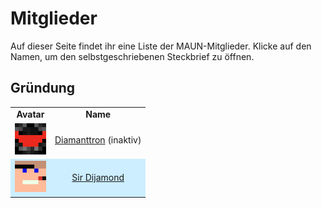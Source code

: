 # Mitglieder
Auf dieser Seite findet ihr eine Liste der MAUN-Mitglieder. Klicke auf den Namen, um den selbstgeschriebenen Steckbrief zu öffnen.

## Gründung
<table>
    <tr>
        <td align="center" style="vertical-align:middle"><b>Avatar</b></td>
        <td align="center" style="vertical-align:middle"><b>Name</b></td>
    </tr>
    <tr>
        <td height="55px" align="center" style="vertical-align:middle"><img src="Face/Diamanttron.png" width="50"></td>
        <td height="55px" align="center" style="vertical-align:middle"><a href="https://themaun.github.io/Mitglieder/Diamanttron">Diamanttron</a> (inaktiv)</td>
    </tr>
    <tr bgcolor="#CCEEFF">
        <td height="55px" align="center" style="vertical-align:middle"><img src="Face/Sir_Dijamond.png" width="50"></td>
        <td height="55px" align="center" style="vertical-align:middle"><a href="https://themaun.github.io/Mitglieder/Sir_Dijamond">Sir Dijamond</a></td>
    </tr>
</table>
